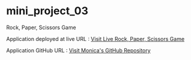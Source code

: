 # mini_project_03
Rock, Paper, Scissors Game 


Application deployed at live URL : <a href= "https://monicadolce.github.io/mini_project_03/">Visit Live Rock, Paper, Scissors Game</a>

Application GitHub URL : <a href="https://github.com/monicadolce/mini_project_03">Visit Monica's GitHub Repository</a> 

